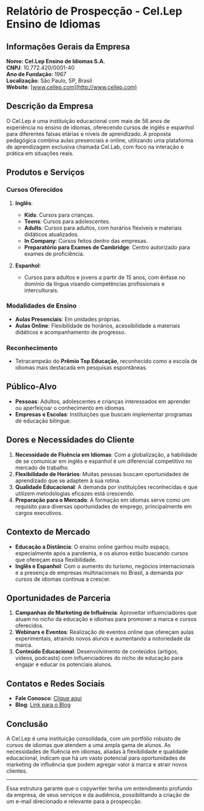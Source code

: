 # Relatório de Prospecção - Cel.Lep Ensino de Idiomas

## Informações Gerais da Empresa
**Nome: Cel.Lep Ensino de Idiomas S.A.**  
**CNPJ**: 10.772.420/0001-40  
**Ano de Fundação**: 1967  
**Localização**: São Paulo, SP, Brasil  
**Website**: [www.cellep.com](http://www.cellep.com)

## Descrição da Empresa
O Cel.Lep é uma instituição educacional com mais de 56 anos de experiência no ensino de idiomas, oferecendo cursos de inglês e espanhol para diferentes faixas etárias e níveis de aprendizado. A proposta pedagógica combina aulas presenciais e online, utilizando uma plataforma de aprendizagem exclusiva chamada Cel.Lab, com foco na interação e prática em situações reais.

## Produtos e Serviços
### Cursos Oferecidos
1. **Inglês**:
   - **Kids**: Cursos para crianças.
   - **Teens**: Cursos para adolescentes.
   - **Adults**: Cursos para adultos, com horários flexíveis e materiais didáticos atualizados.
   - **In Company**: Cursos feitos dentro das empresas.
   - **Preparatório para Exames de Cambridge**: Centro autorizado para exames de proficiência.

2. **Espanhol**:
   - Cursos para adultos e jovens a partir de 15 anos, com ênfase no domínio da língua visando competências profissionais e interculturais.

### Modalidades de Ensino
- **Aulas Presenciais**: Em unidades próprias.
- **Aulas Online**: Flexibilidade de horários, acessibilidade a materiais didáticos e acompanhamento de progresso.

### Reconhecimento
- Tetracampeão do **Prêmio Top Educação**, reconhecido como a escola de idiomas mais destacada em pesquisas espontâneas.

## Público-Alvo
- **Pessoas**: Adultos, adolescentes e crianças interessados em aprender ou aperfeiçoar o conhecimento em idiomas.
- **Empresas e Escolas**: Instituições que buscam implementar programas de educação bilíngue.

## Dores e Necessidades do Cliente
1. **Necessidade de Fluência em Idiomas**: Com a globalização, a habilidade de se comunicar em inglês e espanhol é um diferencial competitivo no mercado de trabalho.
2. **Flexibilidade de Horários**: Muitas pessoas buscam oportunidades de aprendizado que se adaptem à sua rotina.
3. **Qualidade Educacional**: A demanda por instituições reconhecidas e que utilizem metodologias eficazes está crescendo.
4. **Preparação para o Mercado**: A formação em idiomas serve como um requisito para diversas oportunidades de emprego, principalmente em cargos executivos.

## Contexto de Mercado
- **Educação a Distância**: O ensino online ganhou muito espaço, especialmente após a pandemia, e os alunos estão buscando cursos que ofereçam essa flexibilidade.
- **Inglês e Espanhol**: Com o aumento do turismo, negócios internacionais e a presença de empresas multinacionais no Brasil, a demanda por cursos de idiomas continua a crescer.

## Oportunidades de Parceria
1. **Campanhas de Marketing de Influência**: Aproveitar influenciadores que atuam no nicho da educação e idiomas para promover a marca e cursos oferecidos.
2. **Webinars e Eventos**: Realização de eventos online que ofereçam aulas experimentais, atraindo novos alunos e aumentando a notoriedade da marca.
3. **Conteúdo Educacional**: Desenvolvimento de conteúdos (artigos, vídeos, podcasts) com influenciadores do nicho de educação para engajar e educar os potenciais alunos.

## Contatos e Redes Sociais
- **Fale Conosco**: [Clique aqui](https://br.cellep.com/contato/)
- **Blog**: [Link para o Blog](https://br.cellep.com/blog)

## Conclusão
A Cel.Lep é uma instituição consolidada, com um portfólio robusto de cursos de idiomas que atendem a uma ampla gama de alunos. As necessidades de fluência em idiomas, aliadas à flexibilidade e qualidade educacional, indicam que há um vasto potencial para oportunidades de marketing de influência que podem agregar valor à marca e atrair novos clientes.

--- 

Essa estrutura garante que o copywriter tenha um entendimento profundo da empresa, de seus serviços e da audiência, possibilitando a criação de um e-mail direcionado e relevante para a prospecção.